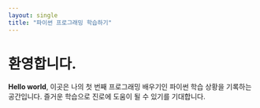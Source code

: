 ```yaml
---
layout: single
title: "파이썬 프로그래밍 학습하기"
---
```


# 환영합니다.

**Hello world**, 이곳은 나의 첫 번째 프로그래밍 배우기인 파이썬 학습 상황을 기록하는 공간입니다.
즐거운 학습으로 진로에 도움이 될 수 있기를 기대합니다.
